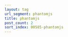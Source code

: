 ```yaml
---
layout: tag
url_segment: phantomjs
title: phantomjs
post_count: 2
sort_index: 00585-phantomjs
---
```

